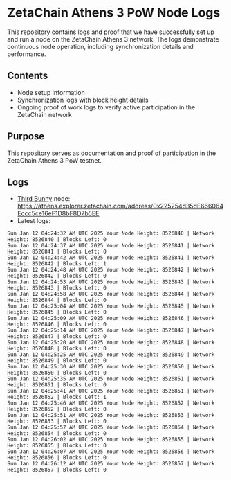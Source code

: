 # ZetaChain Athens 3 PoW Node Logs
This repository contains logs and proof that we have successfully set up and run a node on the ZetaChain Athens 3 network. The logs demonstrate continuous node operation, including synchronization details and performance.

## Contents
- Node setup information
- Synchronization logs with block height details
- Ongoing proof of work logs to verify active participation in the ZetaChain network

## Purpose
This repository serves as documentation and proof of participation in the ZetaChain Athens 3 PoW testnet.

## Logs

- [Third Bunny](https://thirdbunny.xyz/) node: https://athens.explorer.zetachain.com/address/0x225254d35dE666064Eccc5ce16eF1D8bF8D7b5EE
- Latest logs:
```
Sun Jan 12 04:24:32 AM UTC 2025 Your Node Height: 8526840 | Network Height: 8526840 | Blocks Left: 0
Sun Jan 12 04:24:37 AM UTC 2025 Your Node Height: 8526841 | Network Height: 8526841 | Blocks Left: 0
Sun Jan 12 04:24:42 AM UTC 2025 Your Node Height: 8526841 | Network Height: 8526842 | Blocks Left: 1
Sun Jan 12 04:24:48 AM UTC 2025 Your Node Height: 8526842 | Network Height: 8526842 | Blocks Left: 0
Sun Jan 12 04:24:53 AM UTC 2025 Your Node Height: 8526843 | Network Height: 8526843 | Blocks Left: 0
Sun Jan 12 04:24:58 AM UTC 2025 Your Node Height: 8526844 | Network Height: 8526844 | Blocks Left: 0
Sun Jan 12 04:25:04 AM UTC 2025 Your Node Height: 8526845 | Network Height: 8526845 | Blocks Left: 0
Sun Jan 12 04:25:09 AM UTC 2025 Your Node Height: 8526846 | Network Height: 8526846 | Blocks Left: 0
Sun Jan 12 04:25:14 AM UTC 2025 Your Node Height: 8526847 | Network Height: 8526847 | Blocks Left: 0
Sun Jan 12 04:25:20 AM UTC 2025 Your Node Height: 8526848 | Network Height: 8526848 | Blocks Left: 0
Sun Jan 12 04:25:25 AM UTC 2025 Your Node Height: 8526849 | Network Height: 8526849 | Blocks Left: 0
Sun Jan 12 04:25:30 AM UTC 2025 Your Node Height: 8526850 | Network Height: 8526850 | Blocks Left: 0
Sun Jan 12 04:25:35 AM UTC 2025 Your Node Height: 8526851 | Network Height: 8526851 | Blocks Left: 0
Sun Jan 12 04:25:41 AM UTC 2025 Your Node Height: 8526851 | Network Height: 8526852 | Blocks Left: 1
Sun Jan 12 04:25:46 AM UTC 2025 Your Node Height: 8526852 | Network Height: 8526852 | Blocks Left: 0
Sun Jan 12 04:25:51 AM UTC 2025 Your Node Height: 8526853 | Network Height: 8526853 | Blocks Left: 0
Sun Jan 12 04:25:57 AM UTC 2025 Your Node Height: 8526854 | Network Height: 8526854 | Blocks Left: 0
Sun Jan 12 04:26:02 AM UTC 2025 Your Node Height: 8526855 | Network Height: 8526855 | Blocks Left: 0
Sun Jan 12 04:26:07 AM UTC 2025 Your Node Height: 8526856 | Network Height: 8526856 | Blocks Left: 0
Sun Jan 12 04:26:12 AM UTC 2025 Your Node Height: 8526857 | Network Height: 8526857 | Blocks Left: 0
```
